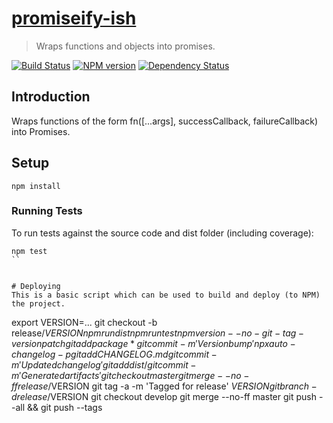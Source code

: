 # [promiseify-ish](https://github.com/hal313/promiseifyish)

> Wraps functions and objects into promises.

[![Build Status](http://img.shields.io/travis/hal313/promiseifyish/master.svg?style=flat-square)](https://travis-ci.org/hal313/promiseifyish)
[![NPM version](http://img.shields.io/npm/v/promiseifyish.svg?style=flat-square)](https://www.npmjs.com/package/promiseifyish)
[![Dependency Status](http://img.shields.io/david/hal313/promiseifyish.svg?style=flat-square)](https://david-dm.org/hal313/promiseifyish)

## Introduction
Wraps functions of the form fn([...args], successCallback, failureCallback) into Promises.

## Setup
```
npm install
```

### Running Tests
To run tests against the source code and dist folder (including coverage):
```
npm test
``


# Deploying
This is a basic script which can be used to build and deploy (to NPM) the project.

```
export VERSION=...
git checkout -b release/$VERSION
npm run dist
npm run test
npm version --no-git-tag-version patch
git add package*
git commit -m 'Version bump'
npx auto-changelog -p
git add CHANGELOG.md
git commit -m 'Updated changelog'
git add dist/
git commit -m 'Generated artifacts'
git checkout master
git merge --no-ff release/$VERSION
git tag -a -m 'Tagged for release' $VERSION
git branch -d release/$VERSION
git checkout develop
git merge --no-ff master
git push --all && git push --tags
```
